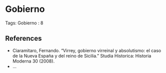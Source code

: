 # Gobierno

Tags: Gobierno
: 8

## References

- Ciaramitaro, Fernando. “Virrey, gobierno virreinal y absolutismo: el caso de la Nueva España y del reino de Sicilia.” Studia Historica: Historia Moderna 30 (2008).
- …